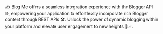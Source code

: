 ✍️ Blog Me offers a seamless integration experience with the Blogger API 🌐, empowering your application to effortlessly incorporate rich Blogger content through REST APIs 🛠️. Unlock the power of dynamic blogging within your platform and elevate user engagement to new heights 🚀📈.

